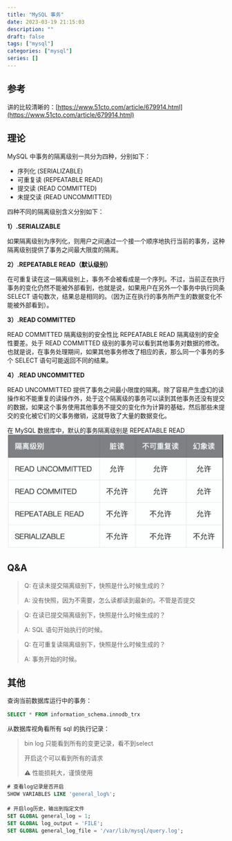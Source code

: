 ```yaml
---
title: "MySQL 事务"
date: 2023-03-19 21:15:03
description: ""
draft: false
tags: ["mysql"]
categories: ["mysql"]
series: []
---
```


## 参考

讲的比较清晰的：[https://www.51cto.com/article/679914.html](https://www.51cto.com/article/679914.html)

## 理论

MySQL 中事务的隔离级别一共分为四种，分别如下：

- 序列化 (SERIALIZABLE)
- 可重复读 (REPEATABLE READ)
- 提交读 (READ COMMITTED)
- 未提交读 (READ UNCOMMITTED)

四种不同的隔离级别含义分别如下：

**1）.SERIALIZABLE**

如果隔离级别为序列化，则用户之间通过一个接一个顺序地执行当前的事务，这种隔离级别提供了事务之间最大限度的隔离。

**2）.REPEATABLE READ（默认级别）**

在可重复读在这一隔离级别上，事务不会被看成是一个序列。不过，当前正在执行事务的变化仍然不能被外部看到，也就是说，如果用户在另外一个事务中执行同条 SELECT 语句数次，结果总是相同的。（因为正在执行的事务所产生的数据变化不能被外部看到）。

**3）.READ COMMITTED**

READ COMMITTED 隔离级别的安全性比 REPEATABLE READ 隔离级别的安全性要差。处于 READ COMMITTED 级别的事务可以看到其他事务对数据的修改。也就是说，在事务处理期间，如果其他事务修改了相应的表，那么同一个事务的多个 SELECT 语句可能返回不同的结果。

**4）.READ UNCOMMITTED**

READ UNCOMMITTED 提供了事务之间最小限度的隔离。除了容易产生虚幻的读操作和不能重复的读操作外，处于这个隔离级的事务可以读到其他事务还没有提交的数据，如果这个事务使用其他事务不提交的变化作为计算的基础，然后那些未提交的变化被它们的父事务撤销，这就导致了大量的数据变化。

在 MySQL 数据库中，默认的事务隔离级别是 REPEATABLE READ
![](https://raw.githubusercontent.com/zzkrix/blog-images/main/assets/image-20230319212216111.png)

## Q&A

> Q: 在读未提交隔离级别下，快照是什么时候生成的？
>
> A: 没有快照，因为不需要，怎么读都读到最新的。不管是否提交

> Q: 在读已提交隔离级别下，快照是什么时候生成的？
>
> A: SQL 语句开始执行的时候。

> Q: 在可重复读隔离级别下，快照是什么时候生成的？
>
> A: 事务开始的时候。

## 其他

查询当前数据库运行中的事务：

```sql
SELECT * FROM information_schema.innodb_trx
```

从数据库视角看所有 sql 的执行记录：

> bin log 只能看到所有的变更记录，看不到select
> 
> 开启这个可以看到所有的请求
>
> ⚠️ 性能损耗大，谨慎使用

```sql
# 查看log记录是否开启
SHOW VARIABLES LIKE 'general_log%';

# 开启log历史，输出到指定文件
SET GLOBAL general_log = 1;
SET GLOBAL log_output = 'FILE';
SET GLOBAL general_log_file = '/var/lib/mysql/query.log';
```
